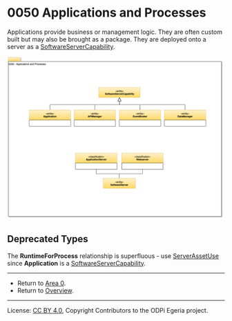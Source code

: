 <!-- SPDX-License-Identifier: CC-BY-4.0 -->
<!-- Copyright Contributors to the ODPi Egeria project. -->

# 0050 Applications and Processes

Applications provide business or management logic.
They are often custom built but may also be brought as a package.
They are deployed onto a server as a [SoftwareServerCapability](0042-Software-Server-Capabilities.md).

![UML](0050-Applications-and-Processes.png#pagewidth)

## Deprecated Types

The **RuntimeForProcess** relationship is superfluous - use [ServerAssetUse](0045-Servers-and-Assets.md) since **Application** is a [SoftwareServerCapability](0042-Software-Server-Capabilities.md).

---

* Return to [Area 0](Area-0-models.md).
* Return to [Overview](.).

----
License: [CC BY 4.0](https://creativecommons.org/licenses/by/4.0/),
Copyright Contributors to the ODPi Egeria project.